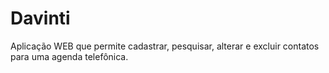 # Davinti
Aplicação WEB que permite cadastrar, pesquisar, alterar e excluir contatos para uma agenda telefônica.
